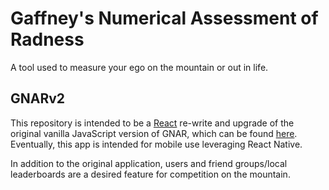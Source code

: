 # Gaffney's Numerical Assessment of Radness

A tool used to measure your ego on the mountain or out in life.

## GNARv2

This repository is intended to be a [React](https://reactjs.org/) re-write and upgrade of the original vanilla JavaScript version of GNAR, which can be found [here](https://github.com/joshwa-moellenkamp/GNAR). Eventually, this app is intended for mobile use leveraging React Native.

In addition to the original application, users and friend groups/local leaderboards are a desired feature for competition on the mountain.
